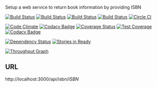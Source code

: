 Setup a web service to return book information by providing ISBN

[![Build Status](https://drone.io/github.com/vampireneo/Book/status.png)](https://drone.io/github.com/vampireneo/Book/latest)
[![Build Status](https://travis-ci.org/vampireneo/Book.svg)](https://travis-ci.org/vampireneo/Book)
[![Build Status](https://semaphoreci.com/api/v1/projects/e2f1c0f1-0c15-4c6b-8657-c9d5d3f347c1/472432/badge.svg)](https://semaphoreci.com/vampireneo/book)
[![Build Status](https://codeship.com/projects/dfc3aa70-0249-0133-30ff-6e731e5fc1cb/status?branch=develop)](https://codeship.com/projects/88886/)
[![Circle CI](https://circleci.com/gh/vampireneo/Book.svg?style=svg)](https://circleci.com/gh/vampireneo/Book)

[![Code Climate](https://codeclimate.com/github/vampireneo/Book/badges/gpa.svg)](https://codeclimate.com/github/vampireneo/Book)
[![Codacy Badge](https://api.codacy.com/project/badge/64cb85b39df648e0b256d07d1f503f8d)](https://www.codacy.com/app/neochoi/Book)
[![Coverage Status](https://coveralls.io/repos/vampireneo/Book/badge.svg?branch=master)](https://coveralls.io/r/vampireneo/Book?branch=master)
[![Test Coverage](https://codeclimate.com/github/vampireneo/Book/badges/coverage.svg)](https://codeclimate.com/github/vampireneo/Book/coverage)
[![Codacy Badge](https://api.codacy.com/project/badge/coverage/64cb85b39df648e0b256d07d1f503f8d)](https://www.codacy.com/app/neochoi/Book)

[![Dependency Status](https://david-dm.org/vampireneo/book.svg)](https://david-dm.org/vampireneo/book)
[![Stories in Ready](https://badge.waffle.io/vampireneo/Book.svg?label=ready&title=Ready)](http://waffle.io/vampireneo/Book)

[![Throughput Graph](https://graphs.waffle.io/vampireneo/Book/throughput.svg)](https://waffle.io/vampireneo/Book/metrics)

## URL
http://localhost:3000/api/isbn/*ISBN*
